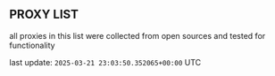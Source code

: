## PROXY LIST

all proxies in this list were collected from open sources and tested for functionality

last update: `2025-03-21 23:03:50.352065+00:00` UTC